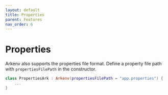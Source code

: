 ```yaml
---
layout: default
title: Properties
parent: Features
nav_order: 6
---
```


# Properties

Arkenv also supports the properties file format. Define a property file path with 
`propertiesFilePath` in the constructor.

```kotlin
class PropertiesArk : Arkenv(propertiesFilePath = "app.properties") {
    ...
}
```